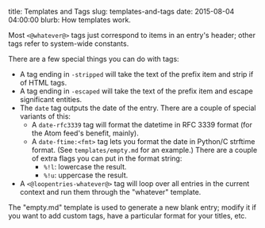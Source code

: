 title: Templates and Tags
slug: templates-and-tags
date: 2015-08-04 04:00:00
blurb: How templates work.

Most `<@whatever@>` tags just correspond to items in an entry's header; other tags refer to system-wide constants.

There are a few special things you can do with tags:

* A tag ending in `-stripped` will take the text of the prefix item and strip if of HTML tags.
* A tag ending in `-escaped` will take the text of the prefix item and escape significant entities.
* The `date` tag outputs the date of the entry. There are a couple of special variants of this:
	* A `date-rfc3339` tag will format the datetime in RFC 3339 format (for the Atom feed's benefit, mainly).
	* A `date-ftime:<fmt>` tag lets you format the date in Python/C strftime format. (See `templates/empty.md` for an example.) There are a couple of extra flags you can put in the format string:
		* `%!l`: lowercase the result.
		* `%!u`: uppercase the result.
* A `<@loopentries-whatever@>` tag will loop over all entries in the current context and run them through the "whatever" template.

The "empty.md" template is used to generate a new blank entry; modify it if you want to add custom tags, have a particular format for your titles, etc.

